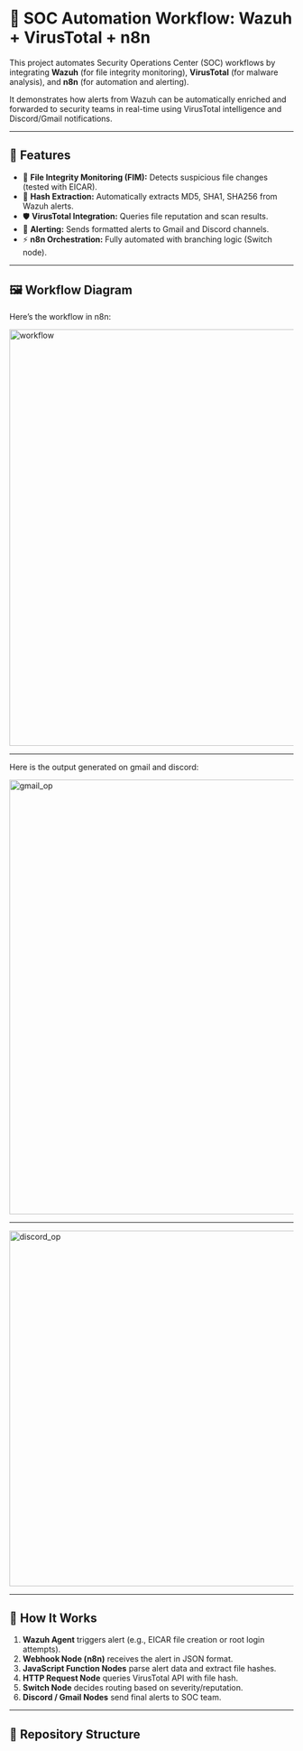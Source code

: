 # 🚨 SOC Automation Workflow: Wazuh + VirusTotal + n8n

This project automates Security Operations Center (SOC) workflows by integrating **Wazuh** (for file integrity monitoring), **VirusTotal** (for malware analysis), and **n8n** (for automation and alerting).  

It demonstrates how alerts from Wazuh can be automatically enriched and forwarded to security teams in real-time using VirusTotal intelligence and Discord/Gmail notifications.  

---

## 🔧 Features
- 📂 **File Integrity Monitoring (FIM):** Detects suspicious file changes (tested with EICAR).  
- 🔑 **Hash Extraction:** Automatically extracts MD5, SHA1, SHA256 from Wazuh alerts.  
- 🛡️ **VirusTotal Integration:** Queries file reputation and scan results.  
- 📩 **Alerting:** Sends formatted alerts to Gmail and Discord channels.  
- ⚡ **n8n Orchestration:** Fully automated with branching logic (Switch node).  

---

## 🖼 Workflow Diagram
Here’s the workflow in n8n:

<img width="1668" height="738" alt="workflow" src="https://github.com/user-attachments/assets/392e382e-b18e-4d37-b96a-2df9a06fc8b0" />

---
Here is the output generated on gmail and discord:

<img width="1486" height="770" alt="gmail_op" src="https://github.com/user-attachments/assets/4f114ee4-833d-49e5-8b97-395f80c5a289" />

---

<img width="1215" height="630" alt="discord_op" src="https://github.com/user-attachments/assets/ec9b8daa-0eb5-48a3-bfe6-2b715600fe61" />


---

## 🚀 How It Works
1. **Wazuh Agent** triggers alert (e.g., EICAR file creation or root login attempts).  
2. **Webhook Node (n8n)** receives the alert in JSON format.  
3. **JavaScript Function Nodes** parse alert data and extract file hashes.  
4. **HTTP Request Node** queries VirusTotal API with file hash.  
5. **Switch Node** decides routing based on severity/reputation.  
6. **Discord / Gmail Nodes** send final alerts to SOC team.  

---

## 📂 Repository Structure
